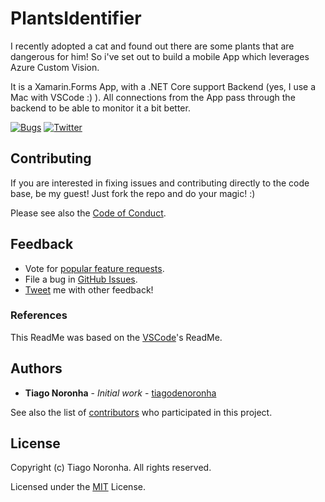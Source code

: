 # PlantsIdentifier

I recently adopted a cat and found out there are some plants that are dangerous for him! So i've set out to build a mobile App which leverages Azure Custom Vision. 

It is a Xamarin.Forms App, with a .NET Core support Backend (yes, I use a Mac with VSCode :) ). 
All connections from the App pass through the backend to be able to monitor it a bit better.

[![Bugs](https://img.shields.io/github/issues/tiagodenoronha/PlantsIdentifier.svg)](https://github.com/tiagodenoronha/PlantsIdentifier/issues?utf8=✓&q=is%3Aissue+is%3Aopen+label%3Abug)
[![Twitter](https://img.shields.io/twitter/url/https/github.com/tiagodenoronha/PlantsIdentifier/.svg?style=social)](https://twitter.com/intent/tweet?text=This%20is%20awesome!&url=https%3A%2F%2Fgithub.com%2Ftiagodenoronha%2FPlantsIdentifier%2F)

## Contributing

If you are interested in fixing issues and contributing directly to the code base, be my guest! Just fork the repo and do your magic! :)

Please see also the [Code of Conduct](CODE_OF_CONDUCT.md).

## Feedback

* Vote for [popular feature requests](https://github.com/tiagodenoronha/PlantsIdentifier/issues?q=is%3Aopen+is%3Aissue+label%3Afeature-request+sort%3Areactions-%2B1-desc).
* File a bug in [GitHub Issues](https://github.com/tiagodenoronha/PlantsIdentifier/issues).
* [Tweet](https://twitter.com/noronhat) me with other feedback!

### References
This ReadMe was based on the [VSCode](https://github.com/Microsoft/vscode/)'s ReadMe.

## Authors

* **Tiago Noronha** - *Initial work* - [tiagodenoronha](https://github.com/tiagodenoronha)

See also the list of [contributors](https://github.com/tiagodenoronha/PlantsIdentifier/contributors) who participated in this project.

## License

Copyright (c) Tiago Noronha. All rights reserved.

Licensed under the [MIT](LICENSE) License.
